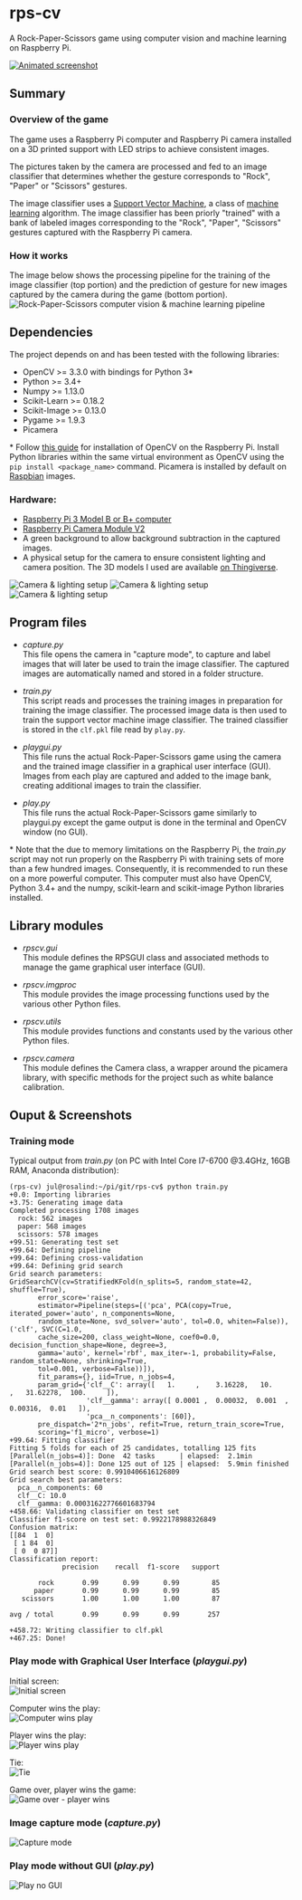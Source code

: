 # rps-cv
A Rock-Paper-Scissors game using computer vision and machine learning on Raspberry Pi.

[![Animated screenshot](img/doc/rps.gif)](https://www.youtube.com/watch?v=ozo0-lx_PMA)  

## Summary

### Overview of the game

The game uses a Raspberry Pi computer and Raspberry Pi camera installed on a 3D printed support with LED strips to achieve consistent images.

The pictures taken by the camera are processed and fed to an image classifier that determines whether the gesture corresponds to "Rock", "Paper" or "Scissors" gestures.

The image classifier uses a [Support Vector Machine](https://en.wikipedia.org/wiki/Support_vector_machine), a class of [machine learning](https://en.wikipedia.org/wiki/Machine_learning) algorithm. The image classifier has been priorly "trained" with a bank of labeled images corresponding to the "Rock", "Paper", "Scissors" gestures captured with the Raspberry Pi camera.

### How it works

The image below shows the processing pipeline for the training of the image classifier (top portion) and the prediction of gesture for new images captured by the camera during the game (bottom portion). 
![Rock-Paper-Scissors computer vision & machine learning pipeline](img/doc/rps-pipeline.png)

## Dependencies

The project depends on and has been tested with the following libraries:

* OpenCV >= 3.3.0 with bindings for Python 3*
* Python >= 3.4+
* Numpy >= 1.13.0
* Scikit-Learn >= 0.18.2
* Scikit-Image >= 0.13.0
* Pygame >= 1.9.3
* Picamera

\* Follow [this guide](https://www.pyimagesearch.com/2016/04/18/install-guide-raspberry-pi-3-raspbian-jessie-opencv-3/) for installation of OpenCV on the Raspberry Pi. Install Python libraries within the same virtual environment as OpenCV using the `pip install <package_name>` command. Picamera is installed by default on [Raspbian](https://www.raspberrypi.org/downloads/raspbian/) images.

### Hardware:

* [Raspberry Pi 3 Model B or B+ computer](https://www.raspberrypi.org/products/raspberry-pi-3-model-b-plus/)
* [Raspberry Pi Camera Module V2](https://www.raspberrypi.org/products/camera-module-v2/)
* A green background to allow background subtraction in the captured images.
* A physical setup for the camera to ensure consistent lighting and camera position. The 3D models I used are available [on Thingiverse](https://www.thingiverse.com/thing:2598378).

![Camera & lighting setup](img/doc/hardware_front.jpg)
![Camera & lighting setup](img/doc/hardware_rear.jpg)
![Camera & lighting setup](img/doc/hardware_top.jpg)

## Program files

* *capture.py*  
This file opens the camera in "capture mode", to capture and label images that will later be used to train the image classifier. The captured images are automatically named and stored in a folder structure.

* *train.py*  
This script reads and processes the training images in preparation for training the image classifier. The processed image data is then used to train the support vector machine image classifier. The trained classifier is stored in the `clf.pkl` file read by `play.py`.

* *playgui.py*  
This file runs the actual Rock-Paper-Scissors game using the camera and the trained image classifier in a graphical user interface (GUI). Images from each play are captured and added to the image bank, creating additional images to train the classifier.

* *play.py*  
This file runs the actual Rock-Paper-Scissors game similarly to playgui.py except the game output is done in the terminal and OpenCV window (no GUI).

\* Note that the due to memory limitations on the Raspberry Pi, the *train.py* script may not run properly on the Raspberry Pi with training sets of more than a few hundred images. Consequently, it is recommended to run these on a more powerful computer. This computer must also have OpenCV, Python 3.4+ and the numpy, scikit-learn and scikit-image Python libraries installed.

## Library modules

* *rpscv.gui*  
This module defines the RPSGUI class and associated methods to manage the game
 graphical user interface (GUI).

* *rpscv.imgproc*  
This module provides the image processing functions used by the various other Python files.

* *rpscv.utils*  
This module provides functions and constants used by the various other Python files.

* *rpscv.camera*  
This module defines the Camera class, a wrapper around the picamera library, with specific methods for the project such as white balance calibration.

## Ouput & Screenshots

### Training mode

Typical output from *train.py* (on PC with Intel Core I7-6700 @3.4GHz, 16GB RAM, Anaconda distribution):
```
(rps-cv) jul@rosalind:~/pi/git/rps-cv$ python train.py
+0.0: Importing libraries
+3.75: Generating image data
Completed processing 1708 images
  rock: 562 images
  paper: 568 images
  scissors: 578 images
+99.51: Generating test set
+99.64: Defining pipeline
+99.64: Defining cross-validation
+99.64: Defining grid search
Grid search parameters:
GridSearchCV(cv=StratifiedKFold(n_splits=5, random_state=42, shuffle=True),
       error_score='raise',
       estimator=Pipeline(steps=[('pca', PCA(copy=True, iterated_power='auto', n_components=None,
       random_state=None, svd_solver='auto', tol=0.0, whiten=False)), ('clf', SVC(C=1.0,
       cache_size=200, class_weight=None, coef0=0.0, decision_function_shape=None, degree=3,
       gamma='auto', kernel='rbf', max_iter=-1, probability=False, random_state=None, shrinking=True,
       tol=0.001, verbose=False))]),
       fit_params={}, iid=True, n_jobs=4,
       param_grid={'clf__C': array([   1.     ,    3.16228,   10.     ,   31.62278,  100.     ]),
                   'clf__gamma': array([ 0.0001 ,  0.00032,  0.001  ,  0.00316,  0.01   ]),
                   'pca__n_components': [60]},
       pre_dispatch='2*n_jobs', refit=True, return_train_score=True,
       scoring='f1_micro', verbose=1)
+99.64: Fitting classifier
Fitting 5 folds for each of 25 candidates, totalling 125 fits
[Parallel(n_jobs=4)]: Done  42 tasks      | elapsed:  2.1min
[Parallel(n_jobs=4)]: Done 125 out of 125 | elapsed:  5.9min finished
Grid search best score: 0.9910406616126809
Grid search best parameters:
  pca__n_components: 60
  clf__C: 10.0
  clf__gamma: 0.00031622776601683794
+458.66: Validating classifier on test set
Classifier f1-score on test set: 0.9922178988326849
Confusion matrix:
[[84  1  0]
 [ 1 84  0]
 [ 0  0 87]]
Classification report:
             precision    recall  f1-score   support

       rock       0.99      0.99      0.99        85
      paper       0.99      0.99      0.99        85
   scissors       1.00      1.00      1.00        87

avg / total       0.99      0.99      0.99       257

+458.72: Writing classifier to clf.pkl
+467.25: Done!
```

### Play mode with Graphical User Interface (*playgui.py*)

Initial screen:  
![Initial screen](img/doc/screen-0-0.png)

Computer wins the play:  
![Computer wins play](img/doc/screen-1-0.png)

Player wins the play:  
![Player wins play](img/doc/screen-2-3.png)

Tie:  
![Tie](img/doc/screen-4-4-tie.png)

Game over, player wins the game:  
![Game over - player wins](img/doc/screen-3-5-game-over.png)

### Image capture mode (*capture.py*)
![Capture mode](img/doc/screen-capture.py.png)

### Play mode without GUI (*play.py*)
![Play no GUI](img/doc/screen-play.py.png)
